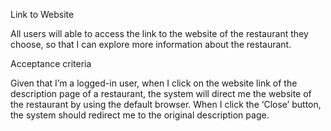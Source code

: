Link to Website

All users will able to access the link to the website of the restaurant they choose, so that I can explore more information about the restaurant.

Acceptance criteria

Given that I’m a logged-in user, when I click on the website link of the description page of a restaurant, the system will direct me the website of the restaurant by using the default browser. When I click the ‘Close’ button, the system should redirect me to the original description page.
